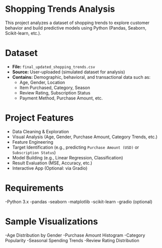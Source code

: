 #  Shopping Trends Analysis

This project analyzes a dataset of shopping trends to explore customer behavior and build predictive models using Python (Pandas, Seaborn, Scikit-learn, etc.).

# Dataset

- **File:** `final_updated_shopping_trends.csv`
- **Source:** User-uploaded (simulated dataset for analysis)
- **Contains:** Demographic, behavioral, and transactional data such as:
  - Age, Gender, Location
  - Item Purchased, Category, Season
  - Review Rating, Subscription Status
  - Payment Method, Purchase Amount, etc.

# Project Features

- Data Cleaning & Exploration
- Visual Analysis (Age, Gender, Purchase Amount, Category Trends, etc.)
- Feature Engineering
- Target Identification (e.g., predicting `Purchase Amount (USD)` or `Subscription Status`)
- Model Building (e.g., Linear Regression, Classification)
- Result Evaluation (MSE, Accuracy, etc.)
- Interactive App (Optional: via Gradio)

# Requirements

-Python 3.x
-pandas
-seaborn
-matplotlib
-scikit-learn
-gradio (optional)

# Sample Visualizations

-Age Distribution by Gender
-Purchase Amount Histogram
-Category Popularity
-Seasonal Spending Trends
-Review Rating Distribution

